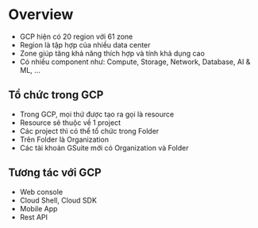 # Overview

- GCP hiện có 20 region với 61 zone
- Region là tập hợp của nhiều data center
- Zone giúp tăng khả năng thích hợp và tính khả dụng cao
- Có nhiều component như: Compute, Storage, Network, Database, AI & ML, ...

## Tổ chức trong GCP
- Trong GCP, mọi thứ được tạo ra gọi là resource
- Resource sẽ thuộc về 1 project
- Các project thì có thể tổ chức trong Folder
- Trên Folder là Organization
- Các tài khoản GSuite mới có Organization và Folder

## Tương tác với GCP
- Web console
- Cloud Shell, Cloud SDK
- Mobile App
- Rest API
